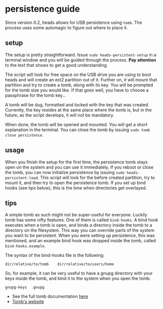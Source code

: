 persistence guide
=================

Since version 0.2, heads allows for USB persistence using `tomb`.
The process uses some automagic to figure out where to place it.


setup
-----

The setup is pretty straightforward. Issue `sudo heads-persistent-setup`
in a terminal window and you will be guided through the process. **Pay
attention** to the text that shows to get a good understanding.

The script will look for free space on the USB drive you are using to
boot heads and will create an ext2 partition out of it. Further on, it
will mount that partition and try to create a tomb, along with its key.
You will be prompted for the tomb size you would like. If that goes
well, you have to choose a passphrase for the tomb key...

A tomb will be dug, formatted and locked with the key that was created.
Currently, the key resides at the same place where the tomb is, but in
the future, as the script develops, it will not be mandatory.

When done, the tomb will be opened and mounted. You will get a short
explanation in the terminal. You can close the tomb by issuing `sudo
tomb close persistence`.


usage
-----

When you finish the setup for the first time, the persistence tomb stays
open on the system and you can use it immediately. If you reboot or
close the tomb, you can now initialize persistence by issuing
`sudo heads-persistent-load`. This script will look for the before
created partition, try to mount it, and then try to open the persistence
tomb. If you set up bind hooks (see tips below), this is the time when
directories get overlayed.


tips
----

A simple tomb as such might not be super-useful for everyone. Luckily
tomb has some nifty features. One of them is called `bind-hooks`. A bind
hook executes when a tomb is open, and binds a directory inside the tomb
to a directory on the filesystem. This way you can override parts of the
system you want to be persistent. When you were setting up persistence,
this was mentioned, and an example bind hook was dropped inside the
tomb, called `bind-hooks.example`.

The syntax of the bind-hooks file is the following:

```
dir/relative/to/tomb	dir/relative/to/users/home
```

So, for example, it can be very useful to have a gnupg directory with
your keys inside the tomb, and bind it to the system when you open the
tomb.

```
gnupg-keys	.gnupg
```

* See the full tomb documentation [here](http://tomb.dyne.org/tomb_manpage.pdf)
* [Tomb's website](https://www.dyne.org/software/tomb/)


